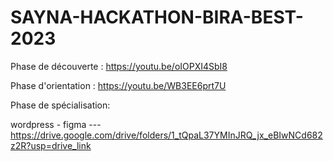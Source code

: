 # SAYNA-HACKATHON-BIRA-BEST-2023
Phase de découverte : https://youtu.be/oIOPXI4SbI8

Phase d'orientation : https://youtu.be/WB3EE6prt7U

Phase de spécialisation: 

wordpress - figma --- https://drive.google.com/drive/folders/1_tQpaL37YMInJRQ_jx_eBIwNCd682z2R?usp=drive_link
